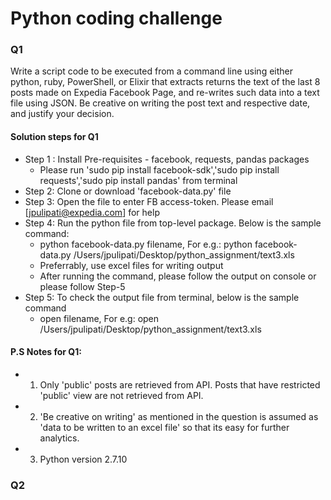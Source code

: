 # Python coding challenge
### Q1

Write a script code to be executed from a command line using either python, ruby, PowerShell, or Elixir that extracts returns the text of the last 8 posts made on Expedia Facebook Page, and re-writes such data into a text file using JSON. Be creative on writing the post text and respective date, and justify your decision.
#### Solution steps for Q1
- Step 1 : Install Pre-requisites - facebook, requests, pandas packages
  - Please run 'sudo pip install facebook-sdk','sudo pip install requests','sudo pip install pandas' from terminal
- Step 2: Clone or download 'facebook-data.py' file
- Step 3: Open the file to enter FB access-token. Please email [jpulipati@expedia.com] for help
- Step 4: Run the python file from top-level package. Below is the sample command:
  - python facebook-data.py filename, For e.g.: python facebook-data.py /Users/jpulipati/Desktop/python_assignment/text3.xls
  - Preferrably, use excel files for writing output
  - After running the command, please follow the output on console or please follow Step-5
- Step 5: To check the output file from terminal, below is the sample command
  - open filename, For e.g: open /Users/jpulipati/Desktop/python_assignment/text3.xls

#### P.S Notes for Q1: 
- 1) Only 'public' posts are retrieved from API. Posts that have restricted 'public' view are not retrieved from API.
- 2) 'Be creative on writing' as mentioned in the question is assumed as 'data to be written to an excel file' so that its easy for further analytics.
- 3) Python version 2.7.10
  
### Q2
